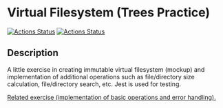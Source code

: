 # Virtual Filesystem (Trees Practice)

[![Actions Status](https://github.com/warpedrhubarb/fs-trees/workflows/CI/badge.svg)](https://github.com/warpedrhubarb/fs-trees/actions) [![Actions Status](https://github.com/warpedrhubarb/fs-trees/workflows/Linter/badge.svg)](https://github.com/warpedrhubarb/fs-trees/actions)<br>

## Description

A little exercise in creating immutable virtual filesystem (mockup) and implementation of additional operations such as file/directory size calculation, file/directory search, etc. Jest is used for testing.

[Related exercise (implementation of basic operations and error handling).](https://github.com/warpedrhubarb/error-handling)
